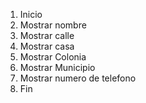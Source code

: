 1. Inicio
2. Mostrar nombre
3. Mostrar calle
4. Mostrar casa
5. Mostrar Colonia
6. Mostrar Municipio
7. Mostrar numero de telefono
8. Fin